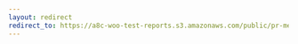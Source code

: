 ```yaml
---
layout: redirect
redirect_to: https://a8c-woo-test-reports.s3.amazonaws.com/public/pr-merge/40730/api/index.html
---
```

